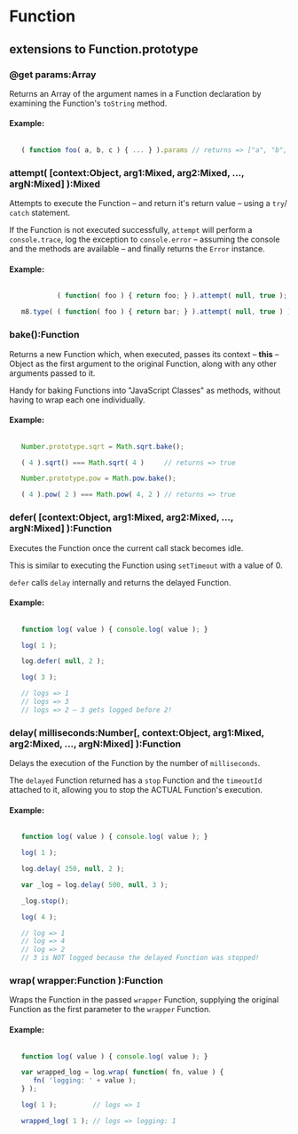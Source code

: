 # Function

## extensions to Function.prototype

### @get params:Array
Returns an Array of the argument names in a Function declaration by examining the Function's `toString` method.

#### Example:

```javascript

   ( function foo( a, b, c ) { ... } ).params // returns => ["a", "b", "c"]

```

### attempt( [context:Object, arg1:Mixed, arg2:Mixed, ..., argN:Mixed] ):Mixed
Attempts to execute the Function – and return it's return value – using a `try`/ `catch` statement.

If the Function is not executed successfully, `attempt` will perform a `console.trace`, log the exception to `console.error` – assuming the console and the methods are available – and finally returns the `Error` instance.

#### Example:

```javascript

            ( function( foo ) { return foo; } ).attempt( null, true );   // returns => true

   m8.type( ( function( foo ) { return bar; } ).attempt( null, true ) ); // returns => 'error'

```

### bake():Function
Returns a new Function which, when executed, passes its context – **this** – Object as the first argument to the original Function, along with any other arguments passed to it.

Handy for baking Functions into "JavaScript Classes" as methods, without having to wrap each one individually.

#### Example:

```javascript

   Number.prototype.sqrt = Math.sqrt.bake();

   ( 4 ).sqrt() === Math.sqrt( 4 )     // returns => true

   Number.prototype.pow = Math.pow.bake();

   ( 4 ).pow( 2 ) === Math.pow( 4, 2 ) // returns => true

```

### defer( [context:Object, arg1:Mixed, arg2:Mixed, ..., argN:Mixed] ):Function
Executes the Function once the current call stack becomes idle.

This is similar to executing the Function using `setTimeout` with a value of 0.

`defer` calls `delay` internally and returns the delayed Function.

#### Example:

```javascript

   function log( value ) { console.log( value ); }

   log( 1 );

   log.defer( null, 2 );

   log( 3 );

   // logs => 1
   // logs => 3
   // logs => 2 – 3 gets logged before 2!

```

### delay( milliseconds:Number[, context:Object, arg1:Mixed, arg2:Mixed, ..., argN:Mixed] ):Function
Delays the execution of the Function by the number of `milliseconds`.

The `delayed` Function returned has a `stop` Function and the `timeoutId` attached to it, allowing you to stop the ACTUAL Function's execution.

#### Example:

```javascript

   function log( value ) { console.log( value ); }

   log( 1 );

   log.delay( 250, null, 2 );

   var _log = log.delay( 500, null, 3 );

   _log.stop();

   log( 4 );

   // log => 1
   // log => 4
   // log => 2
   // 3 is NOT logged because the delayed Function was stopped!

```

### wrap( wrapper:Function ):Function
Wraps the Function in the passed `wrapper` Function, supplying the original Function as the first parameter to the `wrapper` Function.

#### Example:

```javascript

   function log( value ) { console.log( value ); }

   var wrapped_log = log.wrap( function( fn, value ) {
      fn( 'logging: ' + value );
   } );

   log( 1 );         // logs => 1

   wrapped_log( 1 ); // logs => logging: 1

```
